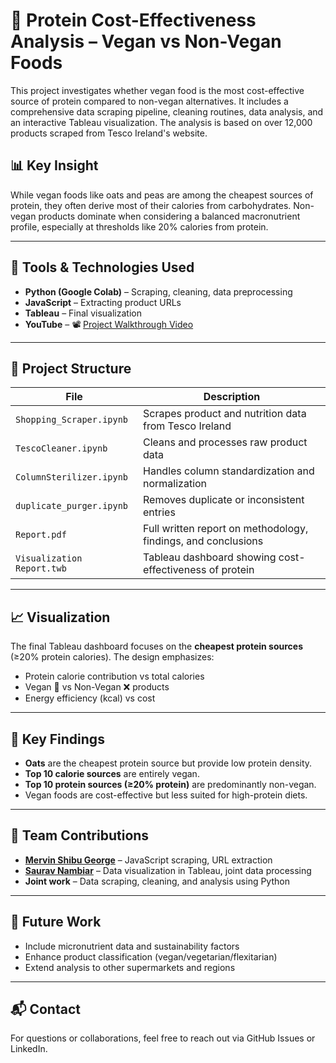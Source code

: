 # 🥦 Protein Cost-Effectiveness Analysis – Vegan vs Non-Vegan Foods

This project investigates whether vegan food is the most cost-effective source of protein compared to non-vegan alternatives. It includes a comprehensive data scraping pipeline, cleaning routines, data analysis, and an interactive Tableau visualization. The analysis is based on over 12,000 products scraped from Tesco Ireland's website.

## 📊 Key Insight

While vegan foods like oats and peas are among the cheapest sources of protein, they often derive most of their calories from carbohydrates. Non-vegan products dominate when considering a balanced macronutrient profile, especially at thresholds like 20% calories from protein.

---

## 🧰 Tools & Technologies Used

- **Python (Google Colab)** – Scraping, cleaning, data preprocessing
- **JavaScript** – Extracting product URLs
- **Tableau** – Final visualization
- **YouTube** – 📽 [Project Walkthrough Video](https://www.youtube.com/watch?v=WaRZlrU8WZ0)

---

## 📁 Project Structure

| File | Description |
|------|-------------|
| `Shopping_Scraper.ipynb` | Scrapes product and nutrition data from Tesco Ireland |
| `TescoCleaner.ipynb` | Cleans and processes raw product data |
| `ColumnSterilizer.ipynb` | Handles column standardization and normalization |
| `duplicate_purger.ipynb` | Removes duplicate or inconsistent entries |
| `Report.pdf` | Full written report on methodology, findings, and conclusions |
| `Visualization Report.twb` | Tableau dashboard showing cost-effectiveness of protein |

---

## 📈 Visualization

The final Tableau dashboard focuses on the **cheapest protein sources** (≥20% protein calories). The design emphasizes:
- Protein calorie contribution vs total calories
- Vegan 🌱 vs Non-Vegan ❌ products
- Energy efficiency (kcal) vs cost

---

## 🧪 Key Findings

- **Oats** are the cheapest protein source but provide low protein density.
- **Top 10 calorie sources** are entirely vegan.
- **Top 10 protein sources (≥20% protein)** are predominantly non-vegan.
- Vegan foods are cost-effective but less suited for high-protein diets.

---

## 👥 Team Contributions

- **[Mervin Shibu George](https://github.com/mervinshibu)** – JavaScript scraping, URL extraction
- **[Saurav Nambiar](https://github.com/Saurav2267)** – Data visualization in Tableau, joint data processing
- **Joint work** – Data scraping, cleaning, and analysis using Python

---

## 🔮 Future Work

- Include micronutrient data and sustainability factors
- Enhance product classification (vegan/vegetarian/flexitarian)
- Extend analysis to other supermarkets and regions

---

## 📬 Contact

For questions or collaborations, feel free to reach out via GitHub Issues or LinkedIn.
